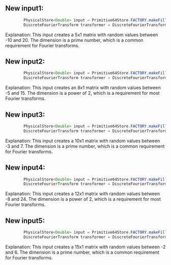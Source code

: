 ## New input1:
```java
        PhysicalStore<Double> input = Primitive64Store.FACTORY.makeFilled(5, 1, Uniform.of(-10, 20));
        DiscreteFourierTransform transformer = DiscreteFourierTransform.newInstance(5);
```
Explanation: This input creates a 5x1 matrix with random values between -10 and 20. The dimension is a prime number, which is a common requirement for Fourier transforms.

## New input2:
```java
        PhysicalStore<Double> input = Primitive64Store.FACTORY.makeFilled(8, 1, Uniform.of(-5, 15));
        DiscreteFourierTransform transformer = DiscreteFourierTransform.newInstance(8);
```
Explanation: This input creates an 8x1 matrix with random values between -5 and 15. The dimension is a power of 2, which is a requirement for most Fourier transforms.

## New input3:
```java
        PhysicalStore<Double> input = Primitive64Store.FACTORY.makeFilled(10, 1, Uniform.of(-3, 7));
        DiscreteFourierTransform transformer = DiscreteFourierTransform.newInstance(10);
```
Explanation: This input creates a 10x1 matrix with random values between -3 and 7. The dimension is a prime number, which is a common requirement for Fourier transforms.

## New input4:
```java
        PhysicalStore<Double> input = Primitive64Store.FACTORY.makeFilled(12, 1, Uniform.of(-8, 24));
        DiscreteFourierTransform transformer = DiscreteFourierTransform.newInstance(12);
```
Explanation: This input creates a 12x1 matrix with random values between -8 and 24. The dimension is a power of 2, which is a requirement for most Fourier transforms.

## New input5:
```java
        PhysicalStore<Double> input = Primitive64Store.FACTORY.makeFilled(15, 1, Uniform.of(-2, 6));
        DiscreteFourierTransform transformer = DiscreteFourierTransform.newInstance(15);
```
Explanation: This input creates a 15x1 matrix with random values between -2 and 6. The dimension is a prime number, which is a common requirement for Fourier transforms.
